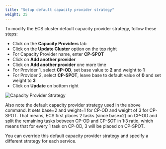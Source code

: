 ```yaml
---
title: "Setup default capacity provider strategy"
weight: 25
---
```


To modify the ECS cluster default capacity provider strategy, follow these steps:

* Click on the **Capacity Providers** tab
* Click on the **Update Cluster** option on the top right
* For Capacity Provider name, enter **CP-SPOT**
* Click on **Add another provider**
* Click on **Add another provider** one more time
* For Provider 1, select **CP-OD**, set base value to **2** and weight to **1**
* For Provider 2, select **CP-SPOT**, leave base to default value of **0** and set weight to **3**
* Click on **Update** on bottom right


![Capacity Provider Strategy](/images/ecs-spot-capacity-providers/CPS.png)

Also note the default capacity provider strategy used in the above command. It sets base=2 and weight=1 for CP-OD and weight of 3 for CP-SPOT. That means, ECS first places 2 tasks (since base=2) on CP-OD and split the remaining tasks between CP-OD and CP-SOT in 1:3 ratio, which means that for every 1 task on CP-OD, 3 will be placed on CP-SPOT.

You can override this default capacity provider strategy and specify a different strategy for each service. 

